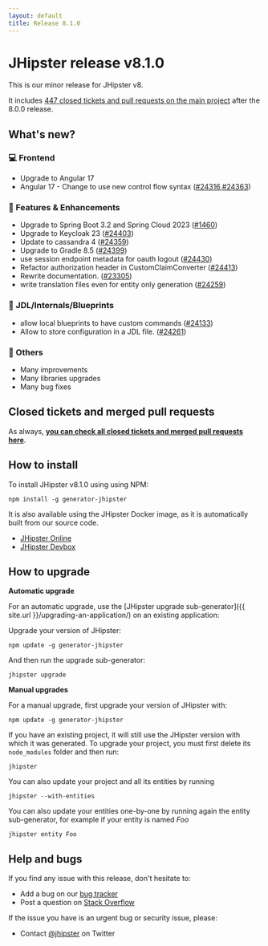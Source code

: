 ```yaml
---
layout: default
title: Release 8.1.0
---
```


# JHipster release v8.1.0

This is our minor release for JHipster v8.

It includes [447 closed tickets and pull requests on the main project](https://github.com/jhipster/generator-jhipster/issues?q=is:closed+milestone:8.1.0) after the 8.0.0 release.

## What's new?

### :computer: Frontend

- Upgrade to Angular 17
- Angular 17 - Change to use new control flow syntax ([#24316](https://github.com/jhipster/generator-jhipster/pull/24316),[#24363](https://github.com/jhipster/generator-jhipster/pull/24363))

### :gem: Features & Enhancements

- Upgrade to Spring Boot 3.2 and Spring Cloud 2023 ([#1460](https://github.com/jhipster/jhipster-bom/pull/1460))
- Upgrade to Keycloak 23 ([#24403](https://github.com/jhipster/generator-jhipster/pull/24403))
- Update to cassandra 4 ([#24359](https://github.com/jhipster/generator-jhipster/pull/24359))
- Upgrade to Gradle 8.5 ([#24399](https://github.com/jhipster/generator-jhipster/pull/24399))
- use session endpoint metadata for oauth logout ([#24430](https://github.com/jhipster/generator-jhipster/pull/24430))
- Refactor authorization header in CustomClaimConverter ([#24413](https://github.com/jhipster/generator-jhipster/pull/24413))
- Rewrite documentation. ([#23305](https://github.com/jhipster/generator-jhipster/pull/23305))
- write translation files even for entity only generation ([#24259](https://github.com/jhipster/generator-jhipster/pull/24259))

### :paw_prints: JDL/Internals/Blueprints

- allow local blueprints to have custom commands ([#24133](https://github.com/jhipster/generator-jhipster/pull/24133))
- Allow to store configuration in a JDL file. ([#24261](https://github.com/jhipster/generator-jhipster/pull/24261))

### :scroll: Others

- Many improvements
- Many libraries upgrades
- Many bug fixes

## Closed tickets and merged pull requests

As always, **[you can check all closed tickets and merged pull requests here](https://github.com/jhipster/generator-jhipster/issues?q=is:closed+milestone:8.1.0)**.

## How to install

To install JHipster v8.1.0 using using NPM:

    npm install -g generator-jhipster

It is also available using the JHipster Docker image, as it is automatically built from our source code.

- [JHipster Online](https://start.jhipster.tech)
- [JHipster Devbox](https://github.com/jhipster/jhipster-devbox)

## How to upgrade

**Automatic upgrade**

For an automatic upgrade, use the [JHipster upgrade sub-generator]({{ site.url }}/upgrading-an-application/) on an existing application:

Upgrade your version of JHipster:

```
npm update -g generator-jhipster
```

And then run the upgrade sub-generator:

```
jhipster upgrade
```

**Manual upgrades**

For a manual upgrade, first upgrade your version of JHipster with:

```
npm update -g generator-jhipster
```

If you have an existing project, it will still use the JHipster version with which it was generated.
To upgrade your project, you must first delete its `node_modules` folder and then run:

```
jhipster
```

You can also update your project and all its entities by running

```
jhipster --with-entities
```

You can also update your entities one-by-one by running again the entity sub-generator, for example if your entity is named _Foo_

```
jhipster entity Foo
```

## Help and bugs

If you find any issue with this release, don't hesitate to:

- Add a bug on our [bug tracker](https://github.com/jhipster/generator-jhipster/issues?state=open)
- Post a question on [Stack Overflow](http://stackoverflow.com/tags/jhipster/info)

If the issue you have is an urgent bug or security issue, please:

- Contact [@jhipster](https://twitter.com/jhipster) on Twitter
